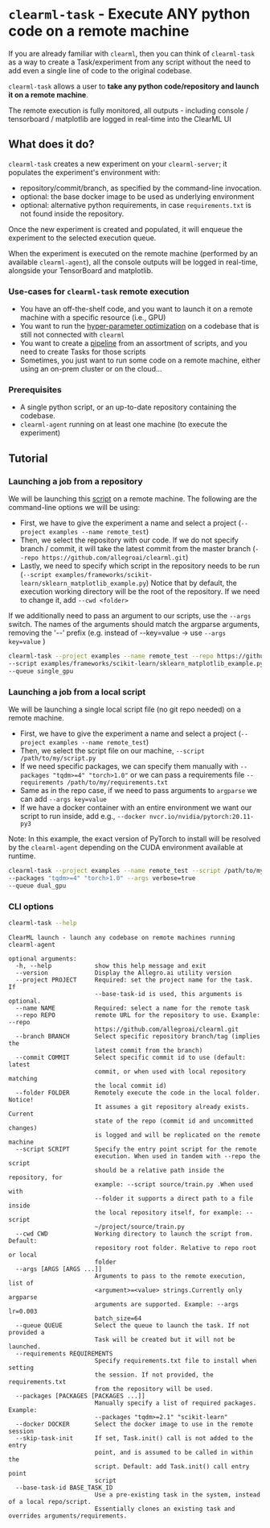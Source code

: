 # `clearml-task` - Execute ANY python code on a remote machine

If you are already familiar with `clearml`, then you can think of `clearml-task` as a way to create a Task/experiment 
from any script without the need to add even a single line of code to the original codebase.

`clearml-task` allows a user to **take any python code/repository and launch it on a remote machine**.

The remote execution is fully monitored, all outputs - including console / tensorboard / matplotlib 
are logged in real-time into the ClearML UI

## What does it do?

`clearml-task` creates a new experiment on your `clearml-server`; it populates the experiment's environment with:

* repository/commit/branch, as specified by the command-line invocation. 
* optional: the base docker image to be used as underlying environment
* optional: alternative python requirements, in case `requirements.txt` is not found inside the repository.

Once the new experiment is created and populated, it will enqueue the experiment to the selected execution queue.

When the experiment is executed on the remote machine (performed by an available `clearml-agent`), all the console outputs
will be logged in real-time, alongside your TensorBoard and matplotlib.

### Use-cases for `clearml-task` remote execution

- You have an off-the-shelf code, and you want to launch it on a remote machine with a specific resource (i.e., GPU)
- You want to run the [hyper-parameter optimization]() on a codebase that is still not connected with `clearml`
- You want to create a [pipeline]() from an assortment of scripts, and you need to create Tasks for those scripts
- Sometimes, you just want to run some code on a remote machine, either using an on-prem cluster or on the cloud... 

### Prerequisites

- A single python script, or an up-to-date repository containing the codebase.
- `clearml-agent` running on at least one machine (to execute the experiment) 

## Tutorial

### Launching a job from a repository

We will be launching this [script](https://github.com/allegroai/trains/blob/master/examples/frameworks/scikit-learn/sklearn_matplotlib_example.py) on a remote machine. The following are the command-line options we will be using:
- First, we have to give the experiment a name and select a project (`--project examples --name remote_test`)
- Then, we select the repository with our code. If we do not specify branch / commit, it will take the latest commit 
  from the master branch (`--repo https://github.com/allegroai/clearml.git`)
- Lastly, we need to specify which script in the repository needs to be run (`--script examples/frameworks/scikit-learn/sklearn_matplotlib_example.py`)
Notice that by default, the execution working directory will be the root of the repository. If we need to change it, add `--cwd <folder>`

If we additionally need to pass an argument to our scripts, use the `--args` switch. 
  The names of the arguments should match the argparse arguments, removing the '--' prefix 
  (e.g. instead of --key=value -> use `--args key=value` )   

``` bash
clearml-task --project examples --name remote_test --repo https://github.com/allegroai/clearml.git 
--script examples/frameworks/scikit-learn/sklearn_matplotlib_example.py
--queue single_gpu
```

### Launching a job from a local script

We will be launching a single local script file (no git repo needed) on a remote machine.

- First, we have to give the experiment a name and select a project (`--project examples --name remote_test`)
- Then, we select the script file on our machine, `--script /path/to/my/script.py`
- If we need specific packages, we can specify them manually with `--packages "tqdm>=4" "torch>1.0"` 
  or we can pass a requirements file `--requirements /path/to/my/requirements.txt`
- Same as in the repo case, if we need to pass arguments to `argparse` we can add `--args key=value`
- If we have a docker container with an entire environment we want our script to run inside, 
  add e.g., `--docker nvcr.io/nvidia/pytorch:20.11-py3`

Note: In this example, the exact version of PyTorch to install will be resolved by the `clearml-agent` depending on the CUDA environment available at runtime.

``` bash
clearml-task --project examples --name remote_test --script /path/to/my/script.py 
--packages "tqdm>=4" "torch>1.0" --args verbose=true
--queue dual_gpu
```

### CLI options

``` bash
clearml-task --help
```

``` console
ClearML launch - launch any codebase on remote machines running clearml-agent

optional arguments:
  -h, --help            show this help message and exit
  --version             Display the Allegro.ai utility version
  --project PROJECT     Required: set the project name for the task. If
                        --base-task-id is used, this arguments is optional.
  --name NAME           Required: select a name for the remote task
  --repo REPO           remote URL for the repository to use. Example: --repo
                        https://github.com/allegroai/clearml.git
  --branch BRANCH       Select specific repository branch/tag (implies the
                        latest commit from the branch)
  --commit COMMIT       Select specific commit id to use (default: latest
                        commit, or when used with local repository matching
                        the local commit id)
  --folder FOLDER       Remotely execute the code in the local folder. Notice!
                        It assumes a git repository already exists. Current
                        state of the repo (commit id and uncommitted changes)
                        is logged and will be replicated on the remote machine
  --script SCRIPT       Specify the entry point script for the remote
                        execution. When used in tandem with --repo the script
                        should be a relative path inside the repository, for
                        example: --script source/train.py .When used with
                        --folder it supports a direct path to a file inside
                        the local repository itself, for example: --script
                        ~/project/source/train.py
  --cwd CWD             Working directory to launch the script from. Default:
                        repository root folder. Relative to repo root or local
                        folder
  --args [ARGS [ARGS ...]]
                        Arguments to pass to the remote execution, list of
                        <argument>=<value> strings.Currently only argparse
                        arguments are supported. Example: --args lr=0.003
                        batch_size=64
  --queue QUEUE         Select the queue to launch the task. If not provided a
                        Task will be created but it will not be launched.
  --requirements REQUIREMENTS
                        Specify requirements.txt file to install when setting
                        the session. If not provided, the requirements.txt
                        from the repository will be used.
  --packages [PACKAGES [PACKAGES ...]]
                        Manually specify a list of required packages. Example:
                        --packages "tqdm>=2.1" "scikit-learn"
  --docker DOCKER       Select the docker image to use in the remote session
  --skip-task-init      If set, Task.init() call is not added to the entry
                        point, and is assumed to be called in within the
                        script. Default: add Task.init() call entry point
                        script
  --base-task-id BASE_TASK_ID
                        Use a pre-existing task in the system, instead of a local repo/script.
                        Essentially clones an existing task and overrides arguments/requirements.
                        
```
